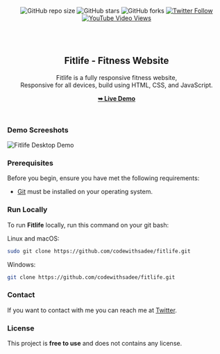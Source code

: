 <div align="center">
  
  ![GitHub repo size](https://img.shields.io/github/repo-size/codewithsadee/fitlife)
  ![GitHub stars](https://img.shields.io/github/stars/codewithsadee/fitlife?style=social)
  ![GitHub forks](https://img.shields.io/github/forks/codewithsadee/fitlife?style=social)
[![Twitter Follow](https://img.shields.io/twitter/follow/codewithsadee_?style=social)](https://twitter.com/intent/follow?screen_name=codewithsadee_)
  [![YouTube Video Views](https://img.shields.io/youtube/views/dmif_yP7cZw?style=social)](https://youtu.be/dmif_yP7cZw)

  <br />
  <br />

  <h2 align="center">Fitlife - Fitness Website</h2>

  Fitlife is a fully responsive fitness website, <br />Responsive for all devices, build using HTML, CSS, and JavaScript.

  <a href="https://codewithsadee.github.io/fitlife/"><strong>➥ Live Demo</strong></a>

</div>

<br />

### Demo Screeshots

![Fitlife Desktop Demo](./readme-images/desktop.png "Desktop Demo")

### Prerequisites

Before you begin, ensure you have met the following requirements:

* [Git](https://git-scm.com/downloads "Download Git") must be installed on your operating system.

### Run Locally

To run **Fitlife** locally, run this command on your git bash:

Linux and macOS:

```bash
sudo git clone https://github.com/codewithsadee/fitlife.git
```

Windows:

```bash
git clone https://github.com/codewithsadee/fitlife.git
```

### Contact

If you want to contact with me you can reach me at [Twitter](https://www.twitter.com/codewithsadee).

### License

This project is **free to use** and does not contains any license.
